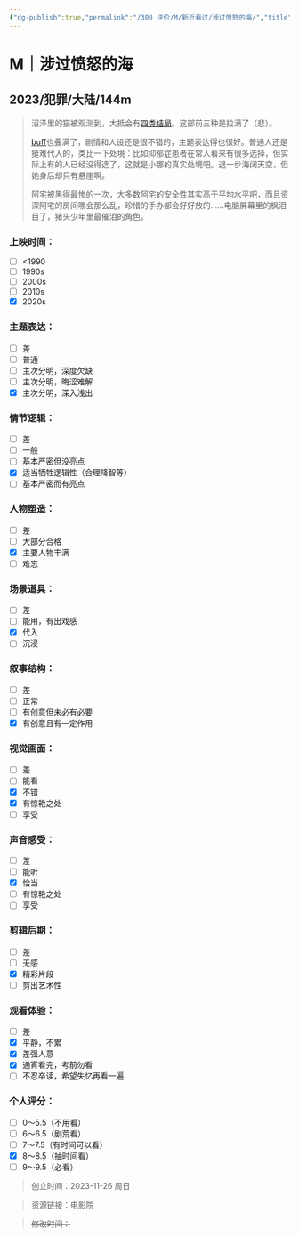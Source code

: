 ```yaml
---
{"dg-publish":true,"permalink":"/300 评价/M/新近看过/涉过愤怒的海/","title":"涉过愤怒的海","tags":["M","犯罪"],"created":"2024-01-25T18:45:04.000+08:00","updated":"2024-01-25T18:45:04.000+08:00"}
---
```



# M｜涉过愤怒的海
## 2023/犯罪/大陆/144m
>沼泽里的猫被观测到，大抵会有[四类结局](人陷入沼泽；猫伤人；猫死；猫得救。 "四类结局")。这部前三种是拉满了（悲）。
>
>[buff](：留学生，coser，多人，自残，单亲家庭，原生家庭…… "buff")也叠满了，剧情和人设还是很不错的，主题表达得也很好。普通人还是挺难代入的，类比一下处境：比如抑郁症患者在常人看来有很多选择，但实际上有的人已经没得选了，这就是小娜的真实处境吧。退一步海阔天空，但她身后却只有悬崖啊。
>
>阿宅被黑得最惨的一次，大多数阿宅的安全性其实高于平均水平吧，而且资深阿宅的房间哪会那么乱，珍惜的手办都会好好放的……电脑屏幕里的枫泪目了，猪头少年里最催泪的角色。
### 上映时间：
- [ ] <1990
- [ ] 1990s
- [ ] 2000s
- [ ] 2010s
- [x] 2020s
### 主题表达：
- [ ] 差
- [ ] 普通
- [ ] 主次分明，深度欠缺
- [ ] 主次分明，晦涩难解
- [x] 主次分明，深入浅出
### 情节逻辑：
- [ ] 差
- [ ] 一般
- [ ] 基本严密但没亮点
- [x] 适当牺牲逻辑性（合理降智等）
- [ ] 基本严密而有亮点
### 人物塑造：
- [ ] 差
- [ ] 大部分合格
- [x] 主要人物丰满
- [ ] 难忘
### 场景道具：
- [ ] 差
- [ ] 能用，有出戏感
- [x] 代入
- [ ] 沉浸
### 叙事结构：
- [ ] 差
- [ ] 正常
- [ ] 有创意但未必有必要
- [x] 有创意且有一定作用
### 视觉画面：
- [ ] 差
- [ ] 能看
- [x] 不错
- [x] 有惊艳之处
- [ ] 享受
### 声音感受：
- [ ] 差
- [ ] 能听
- [x] 恰当
- [ ] 有惊艳之处
- [ ] 享受
### 剪辑后期：
- [ ] 差
- [ ] 无感
- [x] 精彩片段
- [ ] 剪出艺术性
### 观看体验：
- [ ] 差
- [x] 平静，不累
- [x] 差强人意
- [x] 通宵看完，考前勿看
- [ ] 不忍卒读，希望失忆再看一遍
### 个人评分：
- [ ] 0～5.5（不用看）
- [ ] 6～6.5（剧荒看）
- [ ] 7～7.5（有时间可以看）
- [x] 8～8.5（抽时间看）
- [ ] 9～9.5（必看）

>创立时间：2023-11-26 周日

>资源链接：电影院

>~~修改时间：~~



